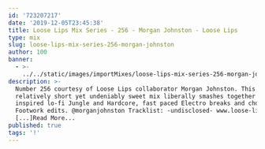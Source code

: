 ```yaml
---
id: '723207217'
date: '2019-12-05T23:45:38'
title: Loose Lips Mix Series - 256 - Morgan Johnston - Loose Lips
type: mix
slug: loose-lips-mix-series-256-morgan-johnston
author: 100
banner:
  - >-
    ../../static/images/importMixes/loose-lips-mix-series-256-morgan-johnston/image3195.jpeg
description: >-
  Number 256 courtesy of Loose Lips collaborator Morgan Johnston. This
  relatively short yet undeniably sweet mix liberally smashes together 90s
  inspired lo-fi Jungle and Hardcore, fast paced Electro breaks and chopped up
  Footwork edits. @morganjohnston Tracklist: -undisclosed- www.loose-lips.co.uk
  [...]Read More...
published: true
tags: '!'
---
```

